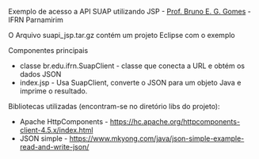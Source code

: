 Exemplo de acesso a API SUAP utilizando JSP - [Prof. Bruno E. G. Gomes](@brunoggomes) - IFRN Parnamirim

O Arquivo suapi_jsp.tar.gz contém um projeto Eclipse com o exemplo

Componentes principais 
* classe br.edu.ifrn.SuapClient - classe que conecta a URL e obtém os dados JSON
* index.jsp - Usa SuapClient, converte o JSON 
para um objeto Java e imprime o resultado. 

Bibliotecas utilizadas (encontram-se no diretório libs do projeto):
* Apache HttpComponents - https://hc.apache.org/httpcomponents-client-4.5.x/index.html
* JSON simple - https://www.mkyong.com/java/json-simple-example-read-and-write-json/
